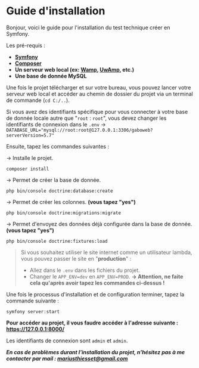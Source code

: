 # Guide d'installation
Bonjour, voici le guide pour l'installation du test technique créer en Symfony.

Les pré-requis :
- **[Symfony](https://symfony.com/download)**
- **[Composer](https://getcomposer.org/)**
- **Un serveur web local (ex: [Wamp](https://www.wampserver.com/), [UwAmp](https://www.uwamp.com/fr/?page=download), etc.)**
- **Une base de donnée MySQL**

Une fois le projet télécharger et sur votre bureau, vous pouvez lancer votre serveur web local et accéder au chemin de dossier du projet via un terminal de commande (`cd C:/..`).

Si vous avez des identifiants spécifique pour vous connecter à votre base de donnée locale autre que "`root` : `root`", vous devez changer les identifiants de connexion dans le `.env` → `DATABASE_URL="mysql://root:root@127.0.0.1:3306/gaboweb?serverVersion=5.7"`

Ensuite, tapez les commandes suivantes :

→ Installe le projet.
```
composer install
```
→ Permet de créer la base de donnée.
```
php bin/console doctrine:database:create
```
→ Permet de créer les colonnes. **(vous tapez "yes")**
```
php bin/console doctrine:migrations:migrate
```
→ Permet d'envoyez des données déjà configurée dans la base de donnée. **(vous tapez "yes")**
```
php bin/console doctrine:fixtures:load
```

> Si vous souhaitez utiliser le site internet comme un utilisateur lambda, vous pouvez passer le site en "**production**" :
> - Allez dans le `.env` dans les fichiers du projet.
> - Changer le `APP_ENV=dev` en `APP_ENV=PROD`. **→ Attention, ne faite cela qu'après avoir tapez les commandes ci-dessus !**

Une fois le processus d'installation et de configuration terminer, tapez la commande suivante :
```
symfony server:start
```

**Pour accéder au projet, il vous faudre accéder à l'adresse suivante : https://127.0.0.1:8000/**

Les identifiants de connexion sont `admin` et `admin`.


***En cas de problèmes durant l'installation du projet, n'hésitez pas à me contacter par mail : mariusthiesset@gmail.com***
